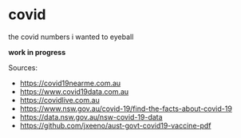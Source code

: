 # covid

the covid numbers i wanted to eyeball

**work in progress**

Sources:

- https://covid19nearme.com.au
- https://www.covid19data.com.au
- https://covidlive.com.au
- https://www.nsw.gov.au/covid-19/find-the-facts-about-covid-19
- https://data.nsw.gov.au/nsw-covid-19-data
- https://github.com/jxeeno/aust-govt-covid19-vaccine-pdf
